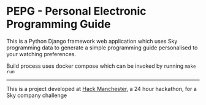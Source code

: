 # PEPG - Personal Electronic Programming Guide


This is a Python Django framework web application which uses Sky programming data to generate a simple programming guide personalised to your watching preferences.

Build process uses docker compose which can be invoked by running ``` make run ```

---

This is a project developed at [Hack Manchester](http://www.hackmanchester.com/), a 24 hour hackathon, for a Sky company challenge